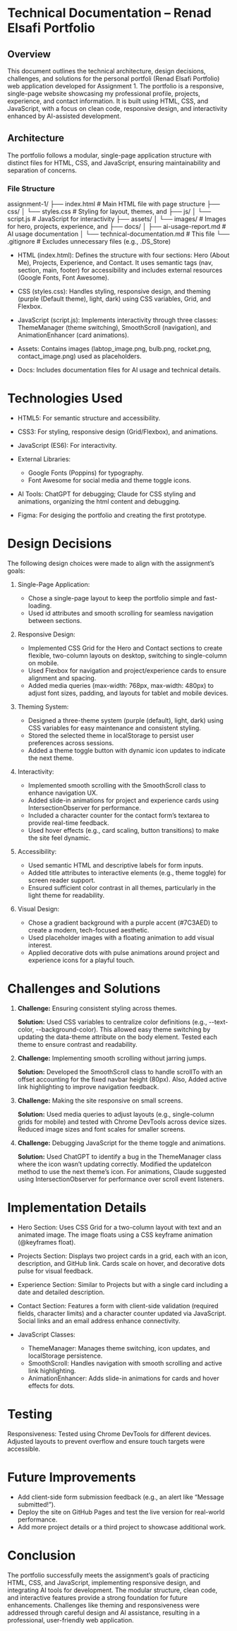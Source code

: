 # Technical Documentation – Renad Elsafi Portfolio 

## Overview
This document outlines the technical architecture, design decisions, challenges, and solutions for the personal portfoli (Renad Elsafi Portfolio) web application developed for Assignment 1. The portfolio is a responsive, single-page website showcasing my professional profile, projects, experience, and contact information. It is built using HTML, CSS, and JavaScript, with a focus on clean code, responsive design, and interactivity enhanced by AI-assisted development.


## Architecture
The portfolio follows a modular, single-page application structure with distinct files for HTML, CSS, and JavaScript, ensuring maintainability and separation of concerns.

### File Structure
assignment-1/
├── index.html              # Main HTML file with page structure
├── css/
│   └── styles.css         # Styling for layout, themes, and 
├── js/
│   └── script.js          # JavaScript for interactivity 
├── assets/
│   └── images/            # Images for hero, projects, experience, and 
├── docs/
│   ├── ai-usage-report.md # AI usage documentation
│   └── technical-documentation.md # This file
└── .gitignore             # Excludes unnecessary files (e.g., .DS_Store)


- HTML (index.html): Defines the structure with four sections: Hero (About Me), Projects, Experience, and Contact. It uses semantic tags (nav, section, main, footer) for accessibility and includes external resources (Google Fonts, Font Awesome).


- CSS (styles.css): Handles styling, responsive design, and theming (purple (Default theme), light, dark) using CSS variables, Grid, and Flexbox.


- JavaScript (script.js): Implements interactivity through three classes: ThemeManager (theme switching), SmoothScroll (navigation), and AnimationEnhancer (card animations).


- Assets: Contains images (labtop_image.png, bulb.png, rocket.png, contact_image.png) used as placeholders.

- Docs: Includes documentation files for AI usage and technical details.


# Technologies Used

- HTML5: For semantic structure and accessibility.
- CSS3: For styling, responsive design (Grid/Flexbox), and animations.
- JavaScript (ES6): For interactivity.
- External Libraries:
    - Google Fonts (Poppins) for typography.
    - Font Awesome for social media and theme toggle icons.

- AI Tools: ChatGPT for debugging; Claude for CSS styling and animations, organizing the html content and debugging.

- Figma: For desiging the portfolio and creating the first prototype.

# Design Decisions
The following design choices were made to align with the assignment’s goals:

1. Single-Page Application:
    - Chose a single-page layout to keep the portfolio simple and fast-loading.
   - Used id attributes and smooth scrolling for seamless navigation   between sections.

2. Responsive Design:
     - Implemented CSS Grid for the Hero and Contact sections to create flexible, two-column layouts on desktop, switching to single-column on mobile.
    - Used Flexbox for navigation and project/experience cards to ensure alignment and spacing.
    - Added media queries (max-width: 768px, max-width: 480px) to adjust font sizes, padding, and layouts for tablet and mobile devices.

3. Theming System:
    - Designed a three-theme system (purple (default), light, dark) using CSS variables for easy maintenance and consistent styling.
    - Stored the selected theme in localStorage to persist user preferences across sessions.
    - Added a theme toggle button with dynamic icon updates to indicate the next theme.

4. Interactivity:
    - Implemented smooth scrolling with the SmoothScroll class to enhance navigation UX.
    - Added slide-in animations for project and experience cards using IntersectionObserver for performance.
    - Included a character counter for the contact form’s textarea to provide real-time feedback.
    - Used hover effects (e.g., card scaling, button transitions) to make the site feel dynamic.

5. Accessibility:
    - Used semantic HTML and descriptive labels for form inputs.
    - Added title attributes to interactive elements (e.g., theme toggle) for screen reader support.
    - Ensured sufficient color contrast in all themes, particularly in the light theme for readability.

6. Visual Design:
    - Chose a gradient background with a purple accent (#7C3AED) to create a modern, tech-focused aesthetic.
    - Used placeholder images with a floating animation to add visual interest.
    - Applied decorative dots with pulse animations around project and experience icons for a playful touch.

# Challenges and Solutions
1. **Challenge:** Ensuring consistent styling across themes.

    **Solution:** Used CSS variables to centralize color definitions (e.g., --text-color, --background-color). This allowed easy theme switching by updating the data-theme attribute on the body element. Tested each theme to ensure contrast and readability.

2. **Challenge:** Implementing smooth scrolling without jarring jumps.

    **Solution:** Developed the SmoothScroll class to handle scrollTo with an offset accounting for the fixed navbar height (80px). Also, Added active link highlighting to improve navigation feedback.

3. **Challenge:** Making the site responsive on small screens.

    **Solution:** Used media queries to adjust layouts (e.g., single-column grids for mobile) and tested with Chrome DevTools across device sizes. Reduced image sizes and font scales for smaller screens.

4. **Challenge:** Debugging JavaScript for the theme toggle and animations.

    **Solution:** Used ChatGPT to identify a bug in the ThemeManager class where the icon wasn’t updating correctly. Modified the updateIcon method to use the next theme’s icon. For animations, Claude suggested using IntersectionObserver for performance over scroll event listeners.


# Implementation Details
- Hero Section: Uses CSS Grid for a two-column layout with text and an animated image. The image floats using a CSS keyframe animation (@keyframes float).

- Projects Section: Displays two project cards in a grid, each with an icon, description, and GitHub link. Cards scale on hover, and decorative dots pulse for visual feedback.

- Experience Section: Similar to Projects but with a single card including a date and detailed description.

- Contact Section: Features a form with client-side validation (required fields, character limits) and a character counter updated via JavaScript. Social links and an email address enhance connectivity.

- JavaScript Classes:
    - ThemeManager: Manages theme switching, icon updates, and      localStorage persistence.
    - SmoothScroll: Handles navigation with smooth scrolling and active link highlighting.
    - AnimationEnhancer: Adds slide-in animations for cards and hover effects for dots.



# Testing
Responsiveness: Tested using Chrome DevTools for different devices. Adjusted layouts to prevent overflow and ensure touch targets were accessible.

# Future Improvements
- Add client-side form submission feedback (e.g., an alert like “Message submitted!”).
- Deploy the site on GitHub Pages and test the live version for real-world performance.
- Add more project details or a third project to showcase additional work.

# Conclusion
The portfolio successfully meets the assignment’s goals of practicing HTML, CSS, and JavaScript, implementing responsive design, and integrating AI tools for development. The modular structure, clean code, and interactive features provide a strong foundation for future enhancements. Challenges like theming and responsiveness were addressed through careful design and AI assistance, resulting in a professional, user-friendly web application.